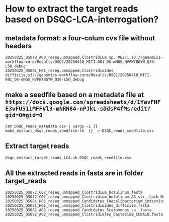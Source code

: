 # How to extract the target reads based on DSQC-LCA-interrogation?

## metadata format: a four-colum cvs file without headers
```{bash}
20250325_DS078_A03_reseq,unmapped,Clostridium sp. M62/1,s3://genomics-workflow-core/Results/DSQC/20250418_MITI-001_DS-mNGS_HVFW7BGYW_Q30-L50_debug
20250325_DS081_H01_reseq,unmapped,Clostridioides difficile,s3://genomics-workflow-core/Results/DSQC/20250418_MITI-001_DS-mNGS_HVFW7BGYW_Q30-L50_debug
```


## make a seedfile based on a metadata file at `https://docs.google.com/spreadsheets/d/1YavFNFE3vFU511MFFVl3-mNRN84-nPJkL-sDdsP4fMs/edit?gid=0#gid=0`

```{bash}
cat DSQC_reads_metadata.csv | xargs -I {} make_extract_dsqc_reads_seedfile.sh  {}  > DSQC_reads_seedfile.csv
```

## Extract target reads

```{bash}
dsqc_extract_target_reads_LCA.sh DSQC_reads_seedfile.csv
```

## All the extracted reads in fasta are in folder target_reads
```{bash}
20250325_DS072_C02_reseq_unmapped_Clostridium_botulinum.fasta        
20250325_DS072_C02_reseq_unmapped_Clostridium_botulinum_A3_str__Loch_Maree.fasta 
20250325_DS081_H01_reseq_unmapped_Candidatus_Faecalibacterium_intestinigallinarum.fasta
20250325_DS081_H01_reseq_unmapped_Clostridioides_difficile.fasta
20250325_DS082_A02_reseq_unmapped_Candidatus_Scatomonas_sp_.fasta
20250325_DS082_A02_reseq_unmapped_Clostridiales_bacterium_CCNA10.fasta
```
